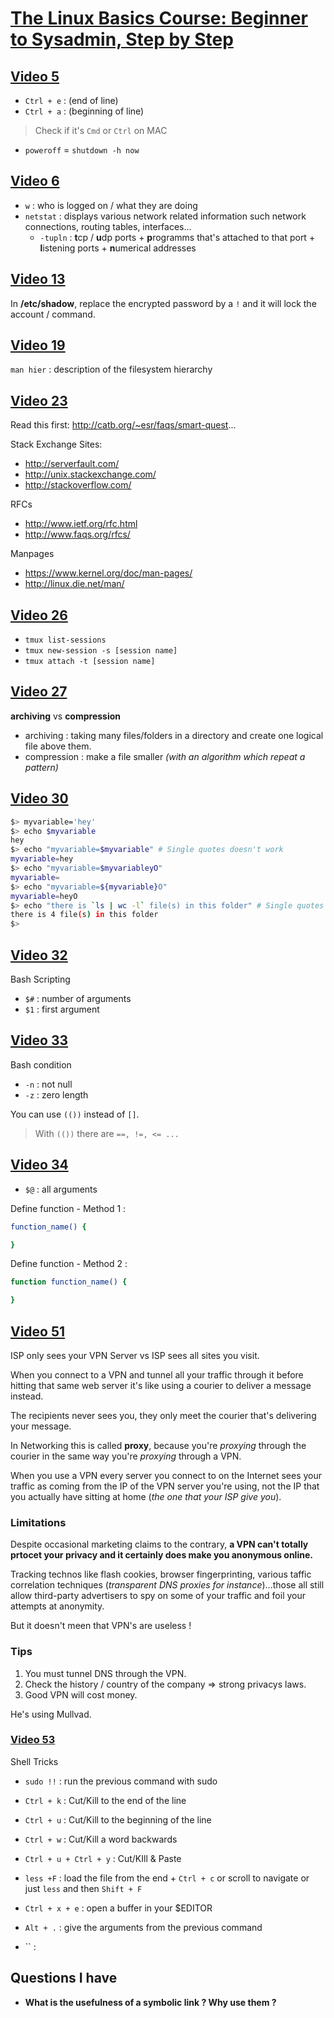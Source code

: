# [The Linux Basics Course: Beginner to Sysadmin, Step by Step](https://www.youtube.com/playlist?list=PLtK75qxsQaMLZSo7KL-PmiRarU7hrpnwK)

## [Video 5](https://www.youtube.com/watch?v=ZeZVkA1zjWg&list=PLtK75qxsQaMLZSo7KL-PmiRarU7hrpnwK&index=5)

- `Ctrl + e` : (end of line)
- `Ctrl + a`  : (beginning of line)

> Check if it's `Cmd` or `Ctrl` on MAC

- `poweroff` = `shutdown -h now`

## [Video 6](https://www.youtube.com/watch?v=EbOEqycEFeM&index=6&list=PLtK75qxsQaMLZSo7KL-PmiRarU7hrpnwK)

- `w` : who is logged on / what they are doing
- `netstat` : displays various network related information such network connections, routing tables, interfaces...
    + `-tupln` : **t**cp / **u**dp ports + **p**rogramms that's attached to that port +  **l**istening ports + **n**umerical addresses

## [Video 13](https://www.youtube.com/watch?v=UN1QB5BIvps&list=PLtK75qxsQaMLZSo7KL-PmiRarU7hrpnwK&index=13)

In **/etc/shadow**, replace the encrypted password by a `!` and it will lock the account / command.

## [Video 19](https://www.youtube.com/watch?v=svh8sSuz5BI&list=PLtK75qxsQaMLZSo7KL-PmiRarU7hrpnwK&index=19)

`man hier` : description of the filesystem hierarchy

## [Video 23](https://www.youtube.com/watch?v=kXWZz8RcW4o&list=PLtK75qxsQaMLZSo7KL-PmiRarU7hrpnwK&index=23)

Read this first:
http://catb.org/~esr/faqs/smart-quest...

Stack Exchange Sites:
- http://serverfault.com/
- http://unix.stackexchange.com/
- http://stackoverflow.com/

RFCs
- http://www.ietf.org/rfc.html
- http://www.faqs.org/rfcs/

Manpages
- https://www.kernel.org/doc/man-pages/
- http://linux.die.net/man/


## [Video 26](https://www.youtube.com/watch?v=norO25P7xHg&t=0s&list=PLtK75qxsQaMLZSo7KL-PmiRarU7hrpnwK&index=27)

- `tmux list-sessions`
- `tmux new-session -s [session name]`
- `tmux attach -t [session name]`

## [Video 27](https://www.youtube.com/watch?v=tSRlNwaUgPQ&t=0s&list=PLtK75qxsQaMLZSo7KL-PmiRarU7hrpnwK&index=27)

**archiving** vs **compression**

- archiving : taking many files/folders in a directory and create one logical file above them.
- compression : make a file smaller *(with an algorithm which repeat a
pattern)*


## [Video 30](https://www.youtube.com/watch?v=MYWvVgIL_Ys&t=0s&list=PLtK75qxsQaMLZSo7KL-PmiRarU7hrpnwK&index=30)

```bash
$> myvariable='hey'
$> echo $myvariable
hey
$> echo "myvariable=$myvariable" # Single quotes doesn't work
myvariable=hey
$> echo "myvariable=$myvariableyO"
myvariable=
$> echo "myvariable=${myvariable}O"
myvariable=heyO
$> echo "there is `ls | wc -l` file(s) in this folder" # Single quotes doesn't work
there is 4 file(s) in this folder
$>
```

## [Video 32](https://www.youtube.com/watch?v=Vbu8rfVaABw&t=0s&list=PLtK75qxsQaMLZSo7KL-PmiRarU7hrpnwK&index=32)

Bash Scripting

- `$#` : number of arguments
- `$1` : first argument

## [Video 33](https://www.youtube.com/watch?v=VMZBFjYgjR4&t=0s&list=PLtK75qxsQaMLZSo7KL-PmiRarU7hrpnwK&index=33)

Bash condition

- `-n` : not null
- `-z` : zero length

You can use `(())` instead of `[]`.
> With `(())` there are `==, !=, <= ...`


## [Video 34](https://www.youtube.com/watch?v=9EfN5clA710&t=0s&list=PLtK75qxsQaMLZSo7KL-PmiRarU7hrpnwK&index=34)

- `$@` : all arguments

Define function - Method 1 :
```bash
function_name() {

}
```

Define function - Method 2 :
```bash
function function_name() {

}
```

## [Video 51](https://www.youtube.com/watch?v=9VkswePNh80&list=PLtK75qxsQaMLZSo7KL-PmiRarU7hrpnwK&index=51)

ISP only sees your VPN Server vs ISP sees all sites you visit.

When you connect to a VPN and tunnel all your traffic through it before hitting that same web server it's like using a courier to deliver a message instead. 

The recipients never sees you, they only meet the courier that's delivering  your message. 

In Networking this is called **proxy**, because you're *proxying* through the courier in the same way you're *proxying* through a VPN.

When you use a VPN every server you connect to on the Internet sees your traffic as coming from the IP of the VPN server you're using, not the IP that you actually have sitting at home (*the one that your ISP give you*).

### Limitations

Despite occasional marketing claims to the contrary, **a VPN can't totally prtocet your privacy and it certainly does make you anonymous online.**

Tracking technos like flash cookies, browser fingerprinting, various taffic correlation techniques (*transparent DNS proxies for instance*)...those all still allow third-party advertisers to spy on some of your traffic and foil your attempts at anonymity.

But it doesn't meen that VPN's are useless !

### Tips

1. You must tunnel DNS through the VPN. 
2. Check the history / country of the company => strong privacys laws.
3. Good VPN will cost money.

He's using Mullvad.

### [Video 53](https://www.youtube.com/watch?v=V8EUdia_kOE)

Shell Tricks

- `sudo !!` : run the previous command with sudo
- `Ctrl + k` : Cut/Kill to the end of the line
- `Ctrl + u` : Cut/Kill to the beginning of the line
- `Ctrl + w` : Cut/Kill a word backwards
- `Ctrl + u + Ctrl + y` : Cut/KIll & Paste
- `less +F` : load the file from the end + `Ctrl + c` or scroll to navigate or just `less` and then `Shift + F`
- `Ctrl + x + e` : open a buffer in your $EDITOR
- `Alt + .` : give the arguments from the previous command

- `` :
## Questions I have

- **What is the usefulness of a symbolic link ? Why use them ?**
